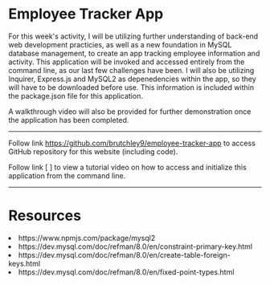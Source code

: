 # Employee Tracker App


For this week's activity, I will be utilizing further understanding of back-end web development practicies, as well as a new foundation in MySQL database management, to create an app tracking employee information and activity. This application will be invoked and accessed entirely from the command line, as our last few challenges have been. I will also be utilizing Inquirer, Express.js and MySQL2 as depenedencies within the app, so they will have to be downloaded before use. This information is included within the package.json file for this application.

A walkthrough video will also be provided for further demonstration once the application has been completed.
    

---
    

Follow link https://github.com/brutchley9/employee-tracker-app to access GitHub repository for this website (including code).

Follow link [                   ] to view a tutorial video on how to access and initialize this application from the command line.


---
    
    
# Resources

<li>https://www.npmjs.com/package/mysql2</li>

<li>https://dev.mysql.com/doc/refman/8.0/en/constraint-primary-key.html</li>

<li>https://dev.mysql.com/doc/refman/8.0/en/create-table-foreign-keys.html</li>

<li>https://dev.mysql.com/doc/refman/8.0/en/fixed-point-types.html</li>